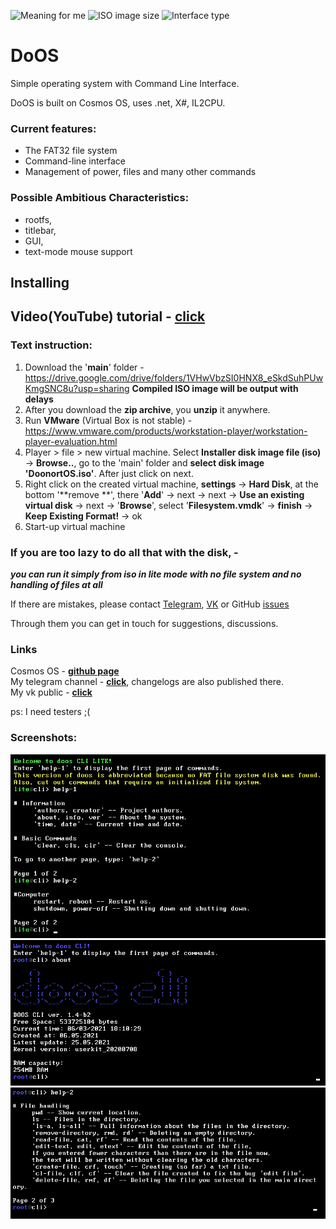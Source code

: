 ![Meaning for me](https://img.shields.io/badge/%E2%99%A5-my%20favorite%20project-pink)
![ISO image size](https://img.shields.io/badge/iso%20size-%3C50%20MB-blue)
![Interface type](https://img.shields.io/badge/interface-command--line-9cf)

# DoOS
Simple operating system with Command Line Interface.

DoOS is built on Cosmos OS, uses .net, X#, IL2CPU.

### Current features:

- The FAT32 file system  
- Command-line interface  
- Management of power, files and many other commands

### Possible Ambitious Characteristics:
- rootfs,
- titlebar,
- GUI,
- text-mode mouse support
## Installing

## Video(YouTube) tutorial - [click](https://www.youtube.com/watch?v=4T_pHdSNYVs)  
### Text instruction:
1) Download the '**main**' folder - https://drive.google.com/drive/folders/1VHwVbzSI0HNX8_eSkdSuhPUwKmgSNC8u?usp=sharing **Compiled ISO image will be output with delays**
2) After you download the **zip archive**, you **unzip** it anywhere.
3) Run **VMware** (Virtual Box is not stable) - https://www.vmware.com/products/workstation-player/workstation-player-evaluation.html
4) Player > file > new virtual machine. Select **Installer disk image file (iso)** -> **Browse..**, go to the 'main' folder and **select disk image 'DoonortOS.iso'**. After just click on next.
5) Right click on the created virtual machine, **settings** -> **Hard Disk**, at the bottom '**remove **', there '**Add**' -> next -> next -> **Use an existing virtual disk** -> next -> '**Browse**', select '**Filesystem.vmdk**' -> **finish** -> **Keep Existing Format!** -> ok
6) Start-up virtual machine

### If you are too lazy to do all that with the disk, -
 ***you can run it simply from iso in lite mode with no file system and no handling of files at all***  

  
  If there are mistakes, please contact [Telegram](https://t.me/doonxrt), [VK](https://vk.com/shirakibaka)
or GitHub [issues](https://github.com/Doonort3/DooOS/issues)

Through them you can get in touch for suggestions, discussions.  

### Links
Cosmos OS - [**github page**](https://github.com/CosmosOS/Cosmos)  
My telegram channel - [**click**](https://t.me/Doonort_ch), changelogs are also published there.  
My vk public - [**click**](https://vk.com/doodeb)  

ps: I need testers ;(  

### Screenshots:
![lite](https://github.com/Doonort3/DoOS/blob/master/Screenshots/screen1.png)
![full version](https://github.com/Doonort3/DoOS/blob/master/Screenshots/screen2.png)
![file commands](https://github.com/Doonort3/DoOS/blob/master/Screenshots/screen3.png)
